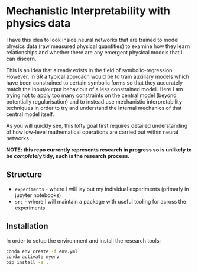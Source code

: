 # Mechanistic Interpretability with physics data

I have this idea to look inside neural networks that are trained to model physics data (raw measured physical quantities) to examine how they learn relationships and whether there are any emergent physical models that I can discern.

This is an idea that already exists in the field of symbolic-regression. However, in SR a typical approach would be to train auxiliary models which have been constrained to certain symbolic forms so that they accurately match the input/output behaviour of a less constrained model. Here I am trying not to apply too many constraints on the central model (beyond potentially regularisation) and to instead use mechanistic interpretability techniques in order to try and understand the internal mechanics of that central model itself.

As you will quickly see, this lofty goal first requires detailed understanding of how low-level mathematical operations are carried out within neural networks.

**NOTE: this repo currently represents research in progress so is unlikely to be _completely_ tidy, such is the research process.**

## Structure

- `experiments` - where I will lay out my individual experiments (primarly in jupyter notebooks)
- `src` - where I will maintain a package with useful tooling for across the experiments

## Installation

In order to setup the environment and install the research tools:

```bash
conda env create -f env.yml
conda activate myenv
pip install -e .
```
